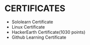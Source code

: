 # CERTIFICATES

* Sololearn Certificate
* Linux Certificate
* HackerEarth Certificate(1030 points)
* Github Learning Certificate

